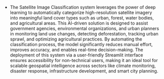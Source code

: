 * The Satellite Image Classification system leverages the power of deep learning to automatically categorize high-resolution satellite imagery into meaningful land cover types such as urban, forest, water bodies, and agricultural areas. This AI-driven solution is designed to assist government agencies, environmental organizations, and urban planners in monitoring land use changes, detecting deforestation, tracking urban sprawl, and optimizing agricultural practices. By automating the classification process, the model significantly reduces manual effort, improves accuracy, and enables real-time decision-making. The deployment of this system via a user-friendly Streamlit interface ensures accessibility for non-technical users, making it an ideal tool for scalable geospatial intelligence across sectors like climate monitoring, disaster response, infrastructure development, and smart city planning.

